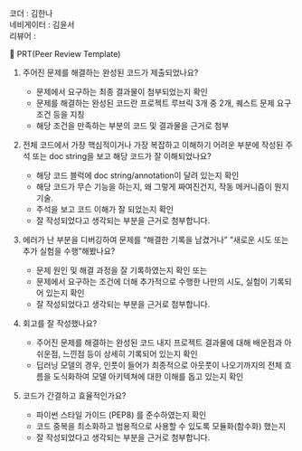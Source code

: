 코더 : 김한나<br>
네비게이터 : 김윤서<br>
리뷰어 :

🔑 PRT(Peer Review Template)
1. 주어진 문제를 해결하는 완성된 코드가 제출되었나요?

   - 문제에서 요구하는 최종 결과물이 첨부되었는지 확인
   - 문제를 해결하는 완성된 코드란 프로젝트 루브릭 3개 중 2개, 퀘스트 문제 요구조건 등을 지칭
   - 해당 조건을 만족하는 부분의 코드 및 결과물을 근거로 첨부

2. 전체 코드에서 가장 핵심적이거나 가장 복잡하고 이해하기 어려운 부분에 작성된 주석 또는 doc string을 보고 해당 코드가 잘 이해되었나요?

   - 해당 코드 블럭에 doc string/annotation이 달려 있는지 확인
   - 해당 코드가 무슨 기능을 하는지, 왜 그렇게 짜여진건지, 작동 메커니즘이 뭔지 기술.
   - 주석을 보고 코드 이해가 잘 되었는지 확인
   - 잘 작성되었다고 생각되는 부분을 근거로 첨부합니다.

3. 에러가 난 부분을 디버깅하여 문제를 “해결한 기록을 남겼거나” ”새로운 시도 또는 추가 실험을 수행”해봤나요?

   - 문제 원인 및 해결 과정을 잘 기록하였는지 확인 또는
   - 문제에서 요구하는 조건에 더해 추가적으로 수행한 나만의 시도, 실험이 기록되어 있는지 확인
   - 잘 작성되었다고 생각되는 부분을 근거로 첨부합니다.

4. 회고를 잘 작성했나요?

   - 주어진 문제를 해결하는 완성된 코드 내지 프로젝트 결과물에 대해 배운점과 아쉬운점, 느낀점 등이 상세히 기록되어 있는지 확인
   - 딥러닝 모델의 경우, 인풋이 들어가 최종적으로 아웃풋이 나오기까지의 전체 흐름을 도식화하여 모델 아키텍쳐에 대한 이해를 돕고 있는지 확인

5. 코드가 간결하고 효율적인가요?

   - 파이썬 스타일 가이드 (PEP8) 를 준수하였는지 확인
   - 코드 중복을 최소화하고 범용적으로 사용할 수 있도록 모듈화(함수화) 했는지
   - 잘 작성되었다고 생각되는 부분을 근거로 첨부합니다.
